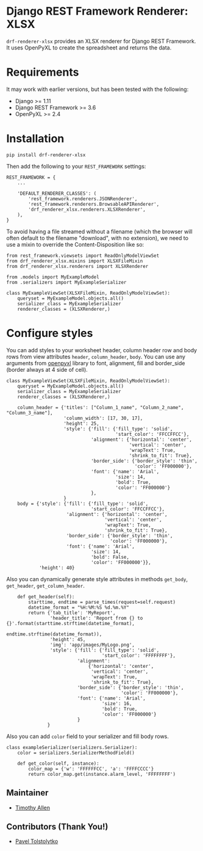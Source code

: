 # Django REST Framework Renderer: XLSX

`drf-renderer-xlsx` provides an XLSX renderer for Django REST Framework. It uses OpenPyXL to create the spreadsheet and returns the data.

# Requirements

It may work with earlier versions, but has been tested with the following:

* Django >= 1.11
* Django REST Framework >= 3.6
* OpenPyXL >= 2.4

# Installation

    pip install drf-renderer-xlsx

Then add the following to your `REST_FRAMEWORK` settings:

    REST_FRAMEWORK = {
        ...

        'DEFAULT_RENDERER_CLASSES': (
            'rest_framework.renderers.JSONRenderer',
            'rest_framework.renderers.BrowsableAPIRenderer',
            'drf_renderer_xlsx.renderers.XLSXRenderer',
        ),
    }

To avoid having a file streamed without a filename (which the browser will often default to the filename "download", with no extension), we need to use a mixin to override the Content-Disposition like so:

    from rest_framework.viewsets import ReadOnlyModelViewSet
    from drf_renderer_xlsx.mixins import XLSXFileMixin
    from drf_renderer_xlsx.renderers import XLSXRenderer

    from .models import MyExampleModel
    from .serializers import MyExampleSerializer

    class MyExampleViewSet(XLSXFileMixin, ReadOnlyModelViewSet):
        queryset = MyExampleModel.objects.all()
        serializer_class = MyExampleSerializer
        renderer_classes = (XLSXRenderer,)

# Configure styles 
You can add styles to your worksheet header, column header row and body rows from view attributes `header`, `column_header`, `body`.
You can use any arguments from [openpyxl](https://openpyxl.readthedocs.io/en/stable/styles.html) library to font, alignment, fill and border_side (border always at 4 side of cell).   



    class MyExampleViewSet(XLSXFileMixin, ReadOnlyModelViewSet):
        queryset = MyExampleModel.objects.all()
        serializer_class = MyExampleSerializer
        renderer_classes = (XLSXRenderer,)
    
        column_header = {'titles': ["Column_1_name", "Column_2_name", "Column_3_name"],
                         'column_width': [17, 30, 17],
                         'height': 25,
                         'style': {'fill': {'fill_type': 'solid',
                                            'start_color': 'FFCCFFCC'},
                                   'alignment': {'horizontal': 'center',
                                                 'vertical': 'center',
                                                 'wrapText': True,
                                                 'shrink_to_fit': True},
                                   'border_side': {'border_style': 'thin',
                                                   'color': 'FF000000'},
                                   'font': {'name': 'Arial',
                                            'size': 14,
                                            'bold': True,
                                            'color': 'FF000000'}
                                   },
                         }
        body = {'style': {'fill': {'fill_type': 'solid',
                                   'start_color': 'FFCCFFCC'},
                          'alignment': {'horizontal': 'center',
                                        'vertical': 'center',
                                        'wrapText': True,
                                        'shrink_to_fit': True},
                          'border_side': {'border_style': 'thin',
                                          'color': 'FF000000'},
                          'font': {'name': 'Arial',
                                   'size': 14,
                                   'bold': False,
                                   'color': 'FF000000'}},
                'height': 40}

Also you can dynamically generate style attributes in methods `get_body`, `get_header`, `get_column_header`.

        def get_header(self):
            starttime, endtime = parse_times(request=self.request)
            datetime_format = "%H:%M:%S %d.%m.%Y"
            return {'tab_title': 'MyReport',
                    'header_title': 'Report from {} to {}'.format(starttime.strftime(datetime_format),
                                                                  endtime.strftime(datetime_format)),
                    'height': 45,
                    'img': 'app/images/MyLogo.png',
                    'style': {'fill': {'fill_type': 'solid',
                                       'start_color': 'FFFFFFFF'},
                              'alignment':
                                  {'horizontal': 'center',
                                   'vertical': 'center',
                                   'wrapText': True,
                                   'shrink_to_fit': True},
                              'border_side': {'border_style': 'thin',
                                              'color': 'FF000000'},
                              'font': {'name': 'Arial',
                                       'size': 16,
                                       'bold': True,
                                       'color': 'FF000000'}
                              }
                   }
Also you can add `color` field to your serializer and fill body rows.

    class exampleSerializer(serializers.Serializer):
        color = serializers.SerializerMethodField()
    
        def get_color(self, instance):
            color_map = {'w': 'FFFFFFCC', 'a': 'FFFFCCCC'}
            return color_map.get(instance.alarm_level, 'FFFFFFFF')

## Maintainer

* [Timothy Allen](https://github.com/FlipperPA)

## Contributors (Thank You!)

* [Pavel Tolstolytko](https://github.com/eshikvtumane)
